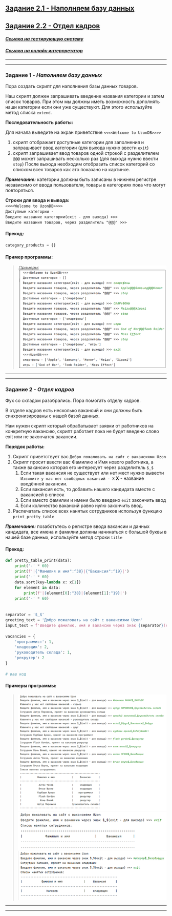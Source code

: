 ## [Задание 2.1 - Наполняем базу данных](#task_1)
## [Задание 2.2 - Отдел кадров](#task_2)

#### [***Ссылка на тестирующую систему***]() 
#### [_Ссылка на онлайн интерпретатор_](https://www.online-python.com/)
_________________________________________
_________________________________________

### Задание 1 - _Наполняем базу данных_ <a name="task_1"></a>
Пора создать скрипт для наполнения базы данных товаров.

Наш скрипт должен запрашивать введение названия категории и затем список товаров. 
При этом мы должны иметь возможность дополнять наши категории если они уже существуют.
Для этого используйте метод списка ```extend```.

**Последовательность работы:**

Для начала выведите на экран приветствие ```<<<<Welcome to UzonDB>>>>```    
1. скрипт отображает доступные категории для заполнения и запрашивает ввод категории (для выхода нужно ввести `exit`) 
2. скрипт запрашивает ввод товаров одной строкой с разделителем ```@@@``` может запрашивать несколько раз 
(для выхода нужно ввести `stop`) 
После выхода необходим отобразить список категорий со списком всех товаров как это показано на картинке.

**_Примечание:_** категории должны быть записаны в нижнем регистре независимо от ввода пользователя, 
товары в категориях пока что могут повторяться.

   
**Строки для ввода и вывода:**   
```<<<<Welcome to UzonDB>>>>```   
```Доступные категории - ```   
```Введите название категории(exit - для выхода) >>> ```     
```Введите названия товаров, через разделитель "@@@" >>> ```

#### Прекод:
```python
category_products = {}
```

#### Пример программы:
> ![alt](images/task_2_1.png)

_________________________________________
_________________________________________
### Задание 2 - _Отдел кадров_<a name="task_2"></a>
Фух со складом разобрались. Пора помогать отделу кадров.

В отделе кадров есть несколько вакансий и они должны быть синхронизированы с нашей базой данных.

Нам нужен скрипт который обрабатывает заявки от работников на конкретную вакансию, скрипт работает пока не будет введено слово exit или не закончатся вакансии.

**Порядок работы:**   
1. Скрипт приветствует вас ```Добро пожаловать на сайт с вакансиями Uzon```
2. Скрипт просит ввести вас Фамилию и Имя нового работника, а также вакансию которая его интересует через разделитель `$_$`
   1. Если такая вакансия не существует или нет мест нужно вывести ```Извините у нас нет свободных вакансий - X``` **X** - название введённой вакансии.
   2. Если вакансия есть, то добавить нашего кандидата вместе с вакансией в список
   3. Если вместо фамилии и имени было введено `exit` закончить ввод
   4. Если количество вакансий равно нулю закончить ввод.
3. Распечатать список всех нанятых сотрудников используя функцию `print_pretty_table`

**_Примечание:_** позаботьтесь о регистре ввода вакансии и данных кандидата, все имена и фамилии должны начинаться с большой буквы в нашей базе данных, используйте
метод строки `title`

#### Прекод:
```python
def pretty_table_print(data):
    print('-' * 60)
    print(f'|{"Фамилия и имя":^38}|{"Вакансия":^19}|')
    print('-' * 60)
    data.sort(key=lambda x: x[1])
    for element in data:
        print(f'|{element[0]:^38}|{element[1]:^19}|')
    print('-' * 60)


separator = '$_$'
greeting_text = 'Добро пожаловать на сайт с вакансиями Uzon'
input_text = f'Введите фамилию, имя и вакансию через знак {separator}(exit - для выхода) >>> '

vacancies = {
    'программист': 1,
    'кладовщик': 2,
    'руководитель склада': 1,
    'рекрутер': 2
}

# ваш код
```

#### Примеры программы:
> ![alt](images/task_2_2a.png)
> ![alt](images/task_2_2b.png)
> ![alt](images/task_2_2c.png)
_________________________________________
_________________________________________